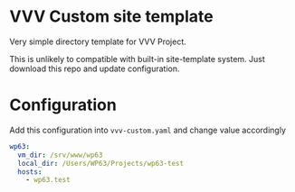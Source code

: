 # VVV Custom site template
Very simple directory template for VVV Project.

This is unlikely to compatible with built-in site-template system. Just download this repo and update configuration.

# Configuration
Add this configuration into `vvv-custom.yaml` and change value accordingly

```yaml
wp63:
  vm_dir: /srv/www/wp63
  local_dir: /Users/WP63/Projects/wp63-test
  hosts:
    - wp63.test
```
